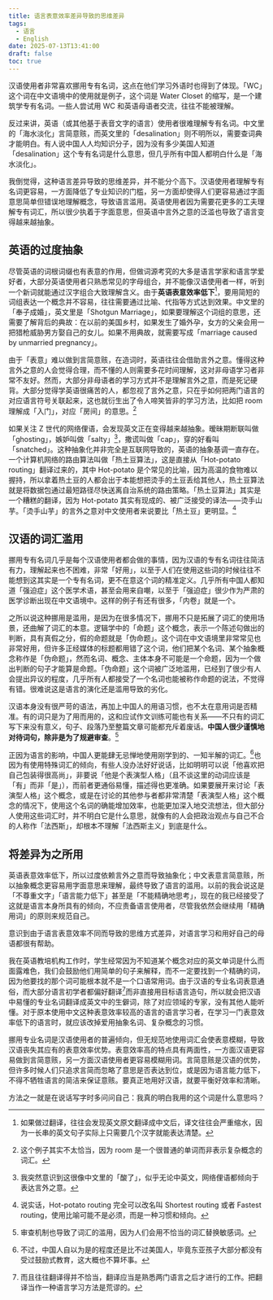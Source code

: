 ```yaml
---
title: 语言表意效率差异导致的思维差异
tags:
  - 语言
  - English
date: 2025-07-13T13:41:00
draft: false
toc: true
---
```


汉语使用者非常喜欢挪用专有名词，这点在他们学习外语时也得到了体现。「WC」这个词在中文语境中的使用就是例子，这个词是 Water Closet 的缩写，是一个建筑学专有名词。一些人尝试用 WC 和英语母语者交流，往往不能被理解。

反过来讲，英语（或其他基于表音文字的语言）使用者很难理解专有名词。中文里的「海水淡化」言简意赅，而英文里的「desalination」则不明所以，需要查词典才能明白。有人说中国人人均知识分子，因为没有多少美国人知道「desalination」这个专有名词是什么意思，但几乎所有中国人都明白什么是「海水淡化」。

我倒觉得，这种语言差异导致的思维差异，并不能分个高下。汉语使用者理解专有名词更容易，一方面降低了专业知识的门槛，另一方面却使得人们更容易通过字面意思简单但错误地理解概念，导致语言滥用。英语使用者因为需要花更多的工夫理解专有词汇，所以很少执着于字面意思，但英语中言外之意的泛滥也导致了语言变得越来越抽象。<!--more-->

## 英语的过度抽象

尽管英语的词根词缀也有表意的作用，但做词源考究的大多是语言学家和语言学爱好者，大部分英语使用者只熟悉常见的字母组合，并不能像汉语使用者一样，听到一个新词就能通过汉字组合大致理解含义。由于**英语表意效率低下**[^1]，要用简短的词组表达一个概念并不容易，往往需要通过比喻、代指等方式达到效果。中文里的「奉子成婚」，英文里是「Shotgun Marriage」，如果要理解这个词组的意思，还需要了解背后的典故：在以前的美国乡村，如果发生了婚外孕，女方的父亲会用一把猎枪威胁男方娶自己的女儿。如果不用典故，就需要写成「marriage caused by unmarried pregnancy」。

由于「表意」难以做到言简意赅，在造词时，英语往往会借助言外之意。懂得这种言外之意的人会觉得合理，而不懂的人则需要多花时间理解，这对非母语学习者非常不友好。然而，大部分非母语者的学习方式并不是理解言外之意，而是死记硬背。大部分觉得学英语很痛苦的人，都忽视了言外之意，只在乎如何把两门语言的对应语言符号关联起来，这也就衍生出了令人啼笑皆非的学习方法，比如把 room 理解成「入门」，对应「房间」的意思。[^5]

如果关注 Z 世代的网络俚语，会发现英文正在变得越来越抽象。暧昧期断联叫做「ghosting」，嫉妒叫做「salty」[^2]，撒谎叫做「cap」，穿的好看叫「snatched」。这种抽象化并非完全是互联网导致的，英语的抽象基调一直存在。一个计算机网络的路由算法叫做「热土豆算法」，这是直接从「Hot-potato routing」翻译过来的，其中 Hot-potato 是个常见的比喻，因为高温的食物难以握持，所以拿着热土豆的人都会出于本能想把烫手的土豆丢给其他人，热土豆算法就是将数据包通过最短路径尽快送离自治系统的路由策略。「热土豆算法」其实是一个糟糕的翻译，因为 Hot-potato 其实有现成的、被广泛接受的译法——烫手山芋。「烫手山芋」的言外之意对中文使用者来说要比「热土豆」更明显。[^6]

## 汉语的词汇滥用

挪用专有名词几乎是每个汉语使用者都会做的事情，因为汉语的专有名词往往简洁有力，理解起来也不困难，非常「好用」，以至于人们在使用这些词的时候往往不能想到这其实是一个专有名词，更不在意这个词的精准定义。几乎所有中国人都知道「强迫症」这个医学术语，甚至会用来自嘲，以至于「强迫症」很少作为严肃的医学诊断出现在中文语境中。这样的例子有还有很多，「内卷」就是一个。

之所以说这种挪用是滥用，是因为在很多情况下，挪用不只是拓展了词汇的使用场景，还曲解了词汇的本意。逻辑学中的「命题」这个概念，表示一个陈述句做出的判断，具有真假之分，假的命题就是「伪命题」。这个词在中文语境里非常常见也非常好用，但许多正经媒体的标题都用错了这个词，他们把某个名词、某个抽象概念称作是「伪命题」，然而名词、概念、主体本身不可能是一个命题，因为一个做出判断的句子才能算是命题。「伪命题」这个词被广泛地滥用，已经到了很少有人会提出异议的程度，几乎所有人都接受了一个名词也能被称作命题的说法，不觉得有错。很难说这是语言的演化还是滥用导致的劣化。

汉语本身没有很严苛的语法，再加上中国人的用语习惯，也不太在意用词是否精准。有的词只是为了用而用的，这和应试作文训练可能也有关系——不只有的词汇写下来没有意义，句子、段落乃至整篇文章可能都充斥着废话。**中国人很少谨慎地对待词句，除非是为了规避审查**。[^3]

正因为语言的影响，中国人更能肆无忌惮地使用刚学到的、一知半解的词汇。[^4]也因为有使用特殊词汇的倾向，有些人没办法好好说话，比如明明可以说「他喜欢把自己包装得很高尚」，非要说「他是个表演型人格」（且不谈这里的动词应该是「有」而非「是」），而前者更通俗易懂，描述得也更准确。如果要展开来讨论「表演型人格」这个概念，或是在讨论的其他参与者都非常清楚「表演型人格」这个概念的情况下，使用这个名词的确能增加效率，也能更加深入地交流想法，但大部分人使用这些词汇时，并不明白它是什么意思，就像有的人会把政治观点与自己不合的人称作「法西斯」，却根本不理解「法西斯主义」到底是什么。

## 将差异为之所用

英语表意效率低下，所以过度依赖言外之意而导致抽象化；中文表意言简意赅，所以抽象概念更容易用字面意思来理解，最终导致了语言的滥用。以前的我会说这是「不尊重文字」「语言能力低下」甚至是「不能精确地思考」，现在的我已经接受了这就是语言本身所具有的倾向，不应责备语言使用者，尽管我依然会继续用「精确用词」的原则来规范自己。

意识到由于语言表意效率不同而导致的思维方式差异，对语言学习和用好自己的母语都很有帮助。

我在英语教培机构工作时，学生经常因为不知道某个概念对应的英文单词是什么而面露难色，我们会鼓励他们用简单的句子来解释，而不一定要找到一个精确的词，因为他要找的那个词可能根本就不是一个口语常用词。由于汉语的专业名词表意通俗，而大部分语言初学者都偏好翻译[^7]而非直接用目标语言造句，所以就会把汉语中易懂的专业名词翻译成英文中的生僻词，除了对应领域的专家，没有其他人能听懂。对于原本使用中文这种表意效率较高的语言的语言学习者，在学习一门表意效率低下的语言时，就应该改掉爱用抽象名词、复杂概念的习惯。

挪用专业名词是汉语使用者的普遍倾向，但无规范地使用词汇会使表意模糊，导致汉语丧失其应有的表意效率优势。表意效率高的特点具有两面性，一方面汉语更容易做到言简意赅，另一方面汉语使用者更容易模糊用词。言简意赅是汉语的优势，但许多时候人们只追求言简而忽略了意思是否表达到位，或是因为语言能力低下，不得不牺牲语言的简洁来保证意赅。要真正地用好汉语，就要平衡好效率和清晰。

方法之一就是在说话写字时多问问自己：我真的明白我用的这个词是什么意思吗？

[^1]: 如果做过翻译，往往会发现英文原文翻译成中文后，译文往往会严重缩水，因为一长串的英文句子实际上只需要几个汉字就能表达清楚。

[^2]: 我突然意识到这很像中文里的「酸了」，似乎无论中英文，网络俚语都倾向于表达言外之意。

[^3]: 审查机制也导致了词汇的滥用，因为人们会用不恰当的词汇替换敏感词。

[^4]: 不过，中国人自以为是的程度还是比不过美国人，毕竟东亚孩子大部分都没有受过鼓励式教育，这大概也不算坏事。

[^5]: 这个例子其实不太恰当，因为 room 是一个很普通的单词而非表示复杂概念的词汇。

[^6]: 说实话，Hot-potato routing 完全可以改名叫 Shortest routing 或者 Fastest routing，使用比喻可能不是必须，而是一种习惯和倾向。

[^7]: 而且往往翻译得并不恰当，翻译应当是熟悉两门语言之后才进行的工作。把翻译当作一种语言学习方法是荒谬的。
